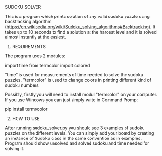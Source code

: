 SUDOKU SOLVER

This is a program which prints solution of any valid sudoku puzzle using backtracking algorithm (https://en.wikipedia.org/wiki/Sudoku_solving_algorithms#Backtracking).
It takes up to 10 seconds to find a solution at the hardest level and it is solved almost instantly at the easiest.


1. REQUIREMENTS

The program uses 2 modules:

import time
from termcolor import colored

"time" is used for measurements of time needed to solve the sudoku puzzles.
"termcolor" is used to change colors in printing different kind of sudoku numbers

Possibly, firstly you will need to install modul "termcolor" on your computer. If you use Windows you can just simply write in Command Promp:

pip install termocolor

2. HOW TO USE

After running sudoku_solver.py you should see 3 examples of sudoku puzzles on the different levels. You can simply add your board by creating an instance of Sudoku class in the same convention as in examples. Program should show unsolved and solved sudoku and time needed for solving it.

